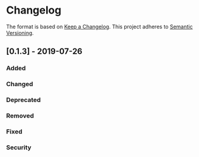 # Changelog
The format is based on [Keep a Changelog](https://keepachangelog.com/en/1.0.0/).
This project adheres to [Semantic Versioning](https://semver.org/spec/v2.0.0.html).

## [0.1.3] - 2019-07-26

### Added

### Changed

### Deprecated

### Removed

### Fixed

### Security


